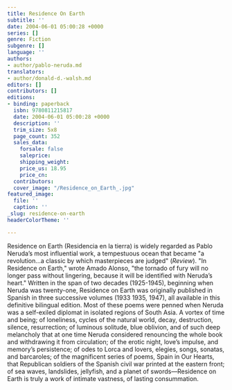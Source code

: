 ```yaml
---
title: Residence On Earth
subtitle: ''
date: 2004-06-01 05:00:28 +0000
series: []
genre: Fiction
subgenre: []
language: ''
authors:
- author/pablo-neruda.md
translators:
- author/donald-d.-walsh.md
editors: []
contributors: []
editions:
- binding: paperback
  isbn: 9780811215817
  date: 2004-06-01 05:00:28 +0000
  description: ''
  trim_size: 5x8
  page_count: 352
  sales_data:
    forsale: false
    saleprice: 
    shipping_weight: 
    price_us: 18.95
    price_cn: 
  contributors: 
  cover_image: "/Residence_on_Earth_.jpg"
featured_image:
  file: ''
  caption: ''
_slug: residence-on-earth
headerColorTheme: ''

---
```

Residence on Earth (Residencia en la tierra) is widely regarded as Pablo Neruda’s most influential work, a tempestuous ocean that became "a revolution…a classic by which masterpieces are judged" (_Review_). "In Residence on Earth," wrote Amado Alonso, "the tornado of fury will no longer pass without lingering, because it will be identified with Neruda’s heart." Written in the span of two decades (1925-1945), beginning when Neruda was twenty-one, Residence on Earth was originally published in Spanish in three successive volumes (1933 1935, 1947), all available in this definitive bilingual edition. Most of these poems were penned when Neruda was a self-exiled diplomat in isolated regions of South Asia. A vortex of time and being; of loneliness, cycles of the natural world, decay, destruction, silence, resurrection; of luminous solitude, blue oblivion, and of such deep melancholy that at one time Neruda considered renouncing the whole book and withdrawing it from circulation; of the erotic night, love’s impulse, and memory’s persistence; of odes to Lorca and lovers, elegies, songs, sonatas, and barcaroles; of the magnificent series of poems, Spain in Our Hearts, that Republican soldiers of the Spanish civil war printed at the eastern front; of sea waves, landslides, jellyfish, and a planet of swords––Residence on Earth is truly a work of intimate vastness, of lasting consummation.

